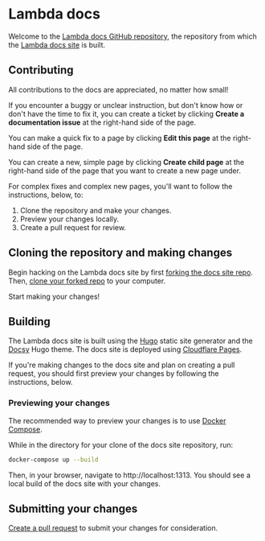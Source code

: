 # Lambda docs

Welcome to the
[Lambda docs GitHub repository](https://github.com/LambdaLabs/lambda-docs),
the repository from which the [Lambda docs site](https://docs.lambdalabs.com/)
is built.

## Contributing

All contributions to the docs are appreciated, no matter how small!

If you encounter a buggy or unclear instruction, but don't know how or don't
have the time to fix it, you can create a ticket by clicking **Create a
documentation issue** at the right-hand side of the page.

You can make a quick fix to a page by clicking **Edit this page** at the
right-hand side of the page.

You can create a new, simple page by clicking **Create child page** at the
right-hand side of the page that you want to create a new page under.

For complex fixes and complex new pages, you'll want to follow the
instructions, below, to:

1. Clone the repository and make your changes.
2. Preview your changes locally.
3. Create a pull request for review.

## Cloning the repository and making changes

Begin hacking on the Lambda docs site by first
[forking the docs site repo](https://github.com/LambdaLabs/lambda-docs/fork).
Then,
[clone your forked repo](https://docs.github.com/en/get-started/getting-started-with-git/about-remote-repositories)
to your computer.

Start making your changes!

## Building

The Lambda docs site is built using the [Hugo](https://gohugo.io/) static site
generator and the [Docsy](https://github.com/google/docsy) Hugo theme. The
docs site is deployed using [Cloudflare Pages](https://pages.cloudflare.com/).

If you're making changes to the docs site and plan on creating a pull request,
you should first preview your changes by following the instructions, below.

### Previewing your changes

The recommended way to preview your changes is to use
[Docker Compose](https://docs.docker.com/compose/).

While in the directory for your clone of the docs site repository, run:

```bash
docker-compose up --build
```

Then, in your browser, navigate to http://localhost:1313. You should see a
local build of the docs site with your changes.

## Submitting your changes

[Create a pull request](https://github.com/LambdaLabs/lambda-docs/pulls) to
submit your changes for consideration.
